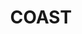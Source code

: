 ---
title: "COAST"
description: "COAST"
layout: shop
keywords:
  - 美食競賽
  - 台灣美食
  - 美食精選
datePublished: "2025-06-30"
dateModified: "2025-07-03"
city: "台北市"
district: "中山區"
address: "台北市中山區中山北路二段39巷3號B2"
phone: "0225670237"
geo: "25.054072214606514, 121.52469096491677"
google_map: "https://maps.app.goo.gl/KxvabBugrVPU1FRw9"
footinder: "https://footinder.com.tw/%E5%8F%B0%E5%8C%97%E5%B8%82%E4%B8%AD%E5%B1%B1%E5%8D%80/47019/"
official: "https://coast.tw/"
award:
  - name: "500盤"
    year: "2024"
    entries:
      - dishes:
          - "龍蝦炒飯"
          - "泰式奶茶"
          - "海鱺/蘋果瓜/岡頌"
          - "海膽義大利麵"

---